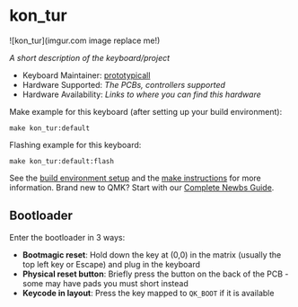 # kon_tur

![kon_tur](imgur.com image replace me!)

*A short description of the keyboard/project*

* Keyboard Maintainer: [prototypicall](https://github.com/prototypicall)
* Hardware Supported: *The PCBs, controllers supported*
* Hardware Availability: *Links to where you can find this hardware*

Make example for this keyboard (after setting up your build environment):

    make kon_tur:default

Flashing example for this keyboard:

    make kon_tur:default:flash

See the [build environment setup](https://docs.qmk.fm/#/getting_started_build_tools) and the [make instructions](https://docs.qmk.fm/#/getting_started_make_guide) for more information. Brand new to QMK? Start with our [Complete Newbs Guide](https://docs.qmk.fm/#/newbs).

## Bootloader

Enter the bootloader in 3 ways:

* **Bootmagic reset**: Hold down the key at (0,0) in the matrix (usually the top left key or Escape) and plug in the keyboard
* **Physical reset button**: Briefly press the button on the back of the PCB - some may have pads you must short instead
* **Keycode in layout**: Press the key mapped to `QK_BOOT` if it is available
